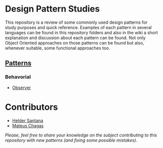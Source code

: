 # Design Pattern Studies
This repository is a review of some commonly used design patterns for study purposes and quick reference.
Examples of each pattern in several languages can be found in this repository folders and also in the wiki a short explanation and discussion about each pattern can be found.
Not only Object Oriented approaches on those patterns can be found but also, whenever suitable, some functional approaches too.

## [Patterns](https://github.com/helderjs/design_patterns_studies/wiki)
### Behavorial
* [Observer](https://github.com/helderjs/design_patterns_studies/wiki/Observer)

# Contributors
* [Helder Santana](http://github.com/helderjs)
* [Mateus Chagas](http://github.com/matchs)

*Please, feel free to share your knowledge on the subject contributing to this repository with new patterns (and fixing some possible mistakes).*


